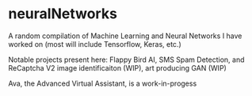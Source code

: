 # neuralNetworks
A random compilation of Machine Learning and Neural Networks I have worked on (most will include Tensorflow, Keras, etc.)

Notable projects present here: Flappy Bird AI, SMS Spam Detection, and ReCaptcha V2 image identificaiton (WIP), art producing GAN (WIP)

Ava, the Advanced Virtual Assistant, is a work-in-progess
